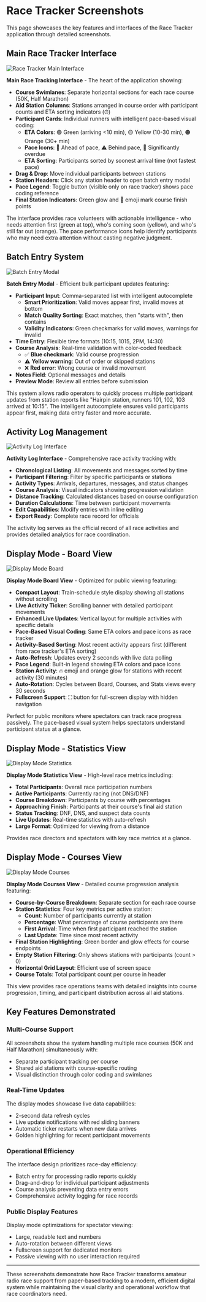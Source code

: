 # Race Tracker Screenshots

This page showcases the key features and interfaces of the Race Tracker application through detailed screenshots.

## Main Race Tracker Interface

![Race Tracker Main Interface](images/race-tracker.png)

**Main Race Tracking Interface** - The heart of the application showing:
- **Course Swimlanes**: Separate horizontal sections for each race course (50K, Half Marathon)
- **Aid Station Columns**: Stations arranged in course order with participant counts and ETA sorting indicators (⏰)
- **Participant Cards**: Individual runners with intelligent pace-based visual coding:
  - **ETA Colors**: 🟢 Green (arriving <10 min), 🟡 Yellow (10-30 min), 🟠 Orange (30+ min)
  - **Pace Icons**: 🚀 Ahead of pace, ⚠️ Behind pace, 🚨 Significantly overdue
  - **ETA Sorting**: Participants sorted by soonest arrival time (not fastest pace)
- **Drag & Drop**: Move individual participants between stations
- **Station Headers**: Click any station header to open batch entry modal
- **Pace Legend**: Toggle button (visible only on race tracker) shows pace coding reference
- **Final Station Indicators**: Green glow and 🏁 emoji mark course finish points

The interface provides race volunteers with actionable intelligence - who needs attention first (green at top), who's coming soon (yellow), and who's still far out (orange). The pace performance icons help identify participants who may need extra attention without casting negative judgment.

## Batch Entry System

![Batch Entry Modal](images/batch-entry.png)

**Batch Entry Modal** - Efficient bulk participant updates featuring:
- **Participant Input**: Comma-separated list with intelligent autocomplete
  - **Smart Prioritization**: Valid moves appear first, invalid moves at bottom
  - **Match Quality Sorting**: Exact matches, then "starts with", then contains
  - **Validity Indicators**: Green checkmarks for valid moves, warnings for invalid
- **Time Entry**: Flexible time formats (10:15, 1015, 2PM, 14:30)
- **Course Analysis**: Real-time validation with color-coded feedback
  - ✅ **Blue checkmark**: Valid course progression
  - ⚠️ **Yellow warning**: Out of order or skipped stations  
  - ❌ **Red error**: Wrong course or invalid movement
- **Notes Field**: Optional messages and details
- **Preview Mode**: Review all entries before submission

This system allows radio operators to quickly process multiple participant updates from station reports like "Hairpin station, runners 101, 102, 103 arrived at 10:15". The intelligent autocomplete ensures valid participants appear first, making data entry faster and more accurate.

## Activity Log Management

![Activity Log Interface](images/activity-log.png)

**Activity Log Interface** - Comprehensive race activity tracking with:
- **Chronological Listing**: All movements and messages sorted by time
- **Participant Filtering**: Filter by specific participants or stations
- **Activity Types**: Arrivals, departures, messages, and status changes
- **Course Analysis**: Visual indicators showing progression validation
- **Distance Tracking**: Calculated distances based on course configuration
- **Duration Calculations**: Time between participant movements
- **Edit Capabilities**: Modify entries with inline editing
- **Export Ready**: Complete race record for officials

The activity log serves as the official record of all race activities and provides detailed analytics for race coordination.

## Display Mode - Board View

![Display Mode Board](images/display-board.png)

**Display Mode Board View** - Optimized for public viewing featuring:
- **Compact Layout**: Train-schedule style display showing all stations without scrolling
- **Live Activity Ticker**: Scrolling banner with detailed participant movements
- **Enhanced Live Updates**: Vertical layout for multiple activities with specific details
- **Pace-Based Visual Coding**: Same ETA colors and pace icons as race tracker
- **Activity-Based Sorting**: Most recent activity appears first (different from race tracker's ETA sorting)
- **Auto-Refresh**: Updates every 2 seconds with live data polling
- **Pace Legend**: Built-in legend showing ETA colors and pace icons
- **Station Activity**: 🔥 emoji and orange glow for stations with recent activity (30 minutes)
- **Auto-Rotation**: Cycles between Board, Courses, and Stats views every 30 seconds
- **Fullscreen Support**: ⛶ button for full-screen display with hidden navigation

Perfect for public monitors where spectators can track race progress passively. The pace-based visual system helps spectators understand participant status at a glance.

## Display Mode - Statistics View

![Display Mode Statistics](images/display-stats.png)

**Display Mode Statistics View** - High-level race metrics including:
- **Total Participants**: Overall race participation numbers
- **Active Participants**: Currently racing (not DNS/DNF)
- **Course Breakdown**: Participants by course with percentages
- **Approaching Finish**: Participants at their course's final aid station
- **Status Tracking**: DNF, DNS, and suspect data counts
- **Live Updates**: Real-time statistics with auto-refresh
- **Large Format**: Optimized for viewing from a distance

Provides race directors and spectators with key race metrics at a glance.

## Display Mode - Courses View

![Display Mode Courses](images/display-course.png)

**Display Mode Courses View** - Detailed course progression analysis featuring:
- **Course-by-Course Breakdown**: Separate section for each race course
- **Station Statistics**: Four key metrics per active station:
  - **Count**: Number of participants currently at station
  - **Percentage**: What percentage of course participants are there
  - **First Arrival**: Time when first participant reached the station
  - **Last Update**: Time since most recent activity
- **Final Station Highlighting**: Green border and glow effects for course endpoints
- **Empty Station Filtering**: Only shows stations with participants (count > 0)
- **Horizontal Grid Layout**: Efficient use of screen space
- **Course Totals**: Total participant count per course in header

This view provides race operations teams with detailed insights into course progression, timing, and participant distribution across all aid stations.

## Key Features Demonstrated

### Multi-Course Support
All screenshots show the system handling multiple race courses (50K and Half Marathon) simultaneously with:
- Separate participant tracking per course
- Shared aid stations with course-specific routing
- Visual distinction through color coding and swimlanes

### Real-Time Updates
The display modes showcase live data capabilities:
- 2-second data refresh cycles
- Live update notifications with red sliding banners
- Automatic ticker restarts when new data arrives
- Golden highlighting for recent participant movements

### Operational Efficiency
The interface design prioritizes race-day efficiency:
- Batch entry for processing radio reports quickly
- Drag-and-drop for individual participant adjustments
- Course analysis preventing data entry errors
- Comprehensive activity logging for race records

### Public Display Features
Display mode optimizations for spectator viewing:
- Large, readable text and numbers
- Auto-rotation between different views
- Fullscreen support for dedicated monitors
- Passive viewing with no user interaction required

---

These screenshots demonstrate how Race Tracker transforms amateur radio race support from paper-based tracking to a modern, efficient digital system while maintaining the visual clarity and operational workflow that race coordinators need.

